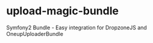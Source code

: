 upload-magic-bundle
===================

Symfony2 Bundle - Easy integration for DropzoneJS and OneupUploaderBundle 
